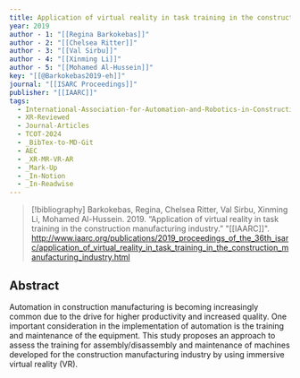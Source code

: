 ```yaml
---
title: Application of virtual reality in task training in the construction manufacturing industry
year: 2019
author - 1: "[[Regina Barkokebas]]"
author - 2: "[[Chelsea Ritter]]"
author - 3: "[[Val Sirbu]]"
author - 4: "[[Xinming Li]]"
author - 5: "[[Mohamed Al-Hussein]]"
key: "[[@Barkokebas2019-eh]]"
journal: "[[ISARC Proceedings]]"
publisher: "[[IAARC]]"
tags:
  - International-Association-for-Automation-and-Robotics-in-Construction-IAARC
  - XR-Reviewed
  - Journal-Articles
  - TCOT-2024
  - _BibTex-to-MD-Git
  - AEC
  - _XR-MR-VR-AR
  - _Mark-Up
  - _In-Notion
  - _In-Readwise
---
```


> [!bibliography]
> Barkokebas, Regina, Chelsea Ritter, Val Sirbu, Xinming Li, Mohamed Al-Hussein. 2019. “Application of virtual reality in task training in the construction manufacturing industry.” "[[IAARC]]". http://www.iaarc.org/publications/2019_proceedings_of_the_36th_isarc/application_of_virtual_reality_in_task_training_in_the_construction_manufacturing_industry.html

## Abstract
Automation in construction manufacturing is becoming increasingly common due to the drive for higher productivity and increased quality. One important consideration in the implementation of automation is the training and maintenance of the equipment. This study proposes an approach to assess the training for assembly/disassembly and maintenance of machines developed for the construction manufacturing industry by using immersive virtual reality (VR).